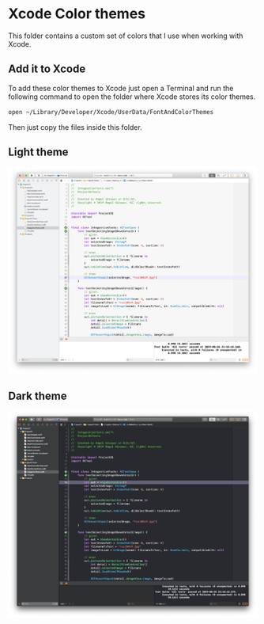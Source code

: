 
# Xcode Color themes

This folder contains a custom set of colors that I use when working with Xcode. 

## Add it to Xcode

To add these color themes to Xcode just open a Terminal and run the following command to open the folder where Xcode stores its color themes.

```bash
open ~/Library/Developer/Xcode/UserData/FontAndColorThemes
```

Then just copy the files inside this folder.

## Light theme

![LightTheme](img/LightTheme.png)


## Dark theme

![DarkTheme](img/DarkTheme.png)